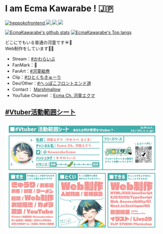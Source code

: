 # I am Ecma Kawarabe ! 🇯🇵

<p> 
  <a href="https://github.com/heppokofrontend/heppokofrontend/">
    <img src="https://komarev.com/ghpvc/?username=heppokofrontend&color=008080" alt="heppokofrontend" />
  </a>
  <a href="https://github.com/heppokofrontend">
    <img height="20" src="https://img.shields.io/github/followers/heppokofrontend?label=follow&logo=github&style=flat" />
  </a>
  <a href="http://twitter.com/kawarabeecma">
    <img height="20" src="https://img.shields.io/twitter/follow/kawarabeecma?label=Twitter&logo=twitter&style=flat" />
  </a>
  <a href="http://qiita.com/heppokofrontend">
    <img height="20" src="https://qiita-badge.apiapi.app/s/heppokofrontend/contributions.svg" />
  </a>
</p>

[![EcmaKawarabe's github stats](https://github-readme-stats.vercel.app/api?username=heppokofrontend&count_private=true&theme=gotham)](https://github.com/anuraghazra/github-readme-stats)  [![EcmaKawarabe's Top langs](https://github-readme-stats.vercel.app/api/top-langs/?username=heppokofrontend&layout=compact&count_private=true&theme=gotham)](https://github.com/anuraghazra/github-readme-stats)

どこにでもいる普通の河童です☀️🥒  
Web制作をしています🧑‍💻

- Stream：[#かわらいぶ](https://twitter.com/hashtag/かわらいぶ)
- FanMark：🥒 <!-- - FanName：[#きゅーかんばーず （仮）](https://twitter.com/hashtag/きゅーかんばーず) -->
- FanArt：[#河童絵巻](https://twitter.com/hashtag/河童絵巻)
- Clip：[#ひとくちきゅーり ](https://twitter.com/hashtag/ひとくちきゅーり)
- Dev/Other：[#へっぽこフロントエンド道](https://twitter.com/hashtag/へっぽこフロントエンド道)
- Contact： [Marshmallow](https://marshmallow-qa.com/kawarabeecma)  
- YouTube Channel ：[Ecma Ch. 河童エクマ](https://www.youtube.com/channel/UCtayGWXp2NWel6CyfBcWw6Q?sub_confirmation=1)

## [#Vtuber活動範囲シート](https://twitter.com/hashtag/Vtuber活動範囲シート)

[![Ecma Kawarabe on twitter](./image/profile.jpg)](https://twitter.com/KawarabeEcma)
